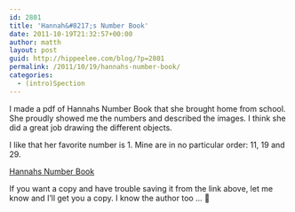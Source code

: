 ```yaml
---
id: 2801
title: 'Hannah&#8217;s Number Book'
date: 2011-10-19T21:32:57+00:00
author: matth
layout: post
guid: http://hippeelee.com/blog/?p=2801
permalink: /2011/10/19/hannahs-number-book/
categories:
  - (intro)Spection
---
```

I made a pdf of Hannahs Number Book that she brought home from school. She proudly showed me the numbers and described the images. I think she did a great job drawing the different objects.

I like that her favorite number is 1. Mine are in no particular order: 11, 19 and 29. 

[Hannahs Number Book](http://hippeelee.com/blog/wp-content/uploads/2011/10/Hannahs-Number-Book.pdf "Hannahs Number Book")

If you want a copy and have trouble saving it from the link above, let me know and I&#8217;ll get you a copy. I know the author too &#8230; 🙂